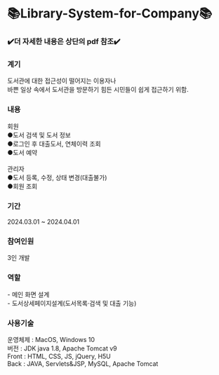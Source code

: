 # 📚Library-System-for-Company📚
<h3>✔️더 자세한 내용은 상단의 pdf 참조✔️</h3>
<div>
  <h3>계기</h3>
</div>
<div>
도서관에 대한 접근성이 떨어지는 이용자나 
<br>
바쁜 일상 속에서 도서관을 방문하기 힘든 시민들이 쉽게 접근하기 위함.
</div>
<div>
  <h3>내용</h3>
</div>
<div>
회원<br>
●도서 검색 및 도서 정보<br>
●로그인 후 대출도서, 연체이력 조회<br>
●도서 예약<br><br>
</div>
<div>
관리자 
<br>
●도서 등록, 수정, 상태 변경(대출불가)<br>
●회원 조회
</div>
</div>
  <h3>기간</h3>
<div>
  2024.03.01 ~ 2024.04.01
</div>
  <h3>참여인원</h3>
<div>
  3인 개발
</div>
  <h3>역할</h3>
<div>
- 메인 화면 설계 <br>
- 도서상세페이지설계(도서목록·검색 및 대출 기능)
</div>
  <h3>사용기술</h3>
<div>
운영체제 : MacOS, Windows 10 <br>
버전 : JDK java 1.8, Apache Tomcat v9 <br>
Front : HTML, CSS, JS, jQuery, H5U <br>
Back : JAVA, Servlets&JSP, MySQL, Apache Tomcat 
</div>


